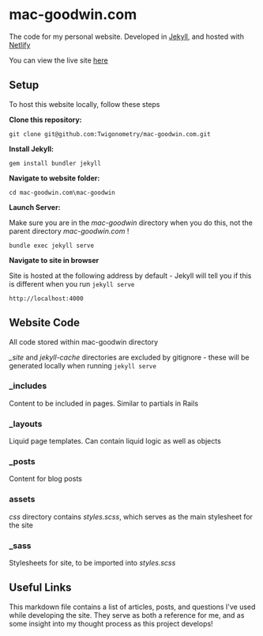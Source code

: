 # mac-goodwin.com
The code for my personal website. Developed in [Jekyll](https://jekyllrb.com/), and hosted with [Netlify](https://www.netlify.com/)

You can view the live site [here](https://mac-goodwin.com)

## Setup

To host this website locally, follow these steps

**Clone this repository:**

`git clone git@github.com:Twigonometry/mac-goodwin.com.git`

**Install Jekyll:**

`gem install bundler jekyll`

**Navigate to website folder:**

`cd mac-goodwin.com\mac-goodwin`

**Launch Server:**

Make sure you are in the *mac-goodwin* directory when you do this, not the parent directory *mac-goodwin&#46;com* !

`bundle exec jekyll serve`

**Navigate to site in browser**

Site is hosted at the following address by default - Jekyll will tell you if this is different when you run `jekyll serve`

`http://localhost:4000`

## Website Code

All code stored within mac-goodwin directory

*_site* and *jekyll-cache* directories are excluded by gitignore - these will be generated locally when running `jekyll serve`

### _includes

Content to be included in pages. Similar to partials in Rails

### _layouts

Liquid page templates. Can contain liquid logic as well as objects

### _posts

Content for blog posts

### assets

*css* directory contains *styles.scss*, which serves as the main stylesheet for the site

### _sass

Stylesheets for site, to be imported into *styles.scss*

## Useful Links

This markdown file contains a list of articles, posts, and questions I've used while developing the site. They serve as both a reference for me, and as some insight into my thought process as this project develops!